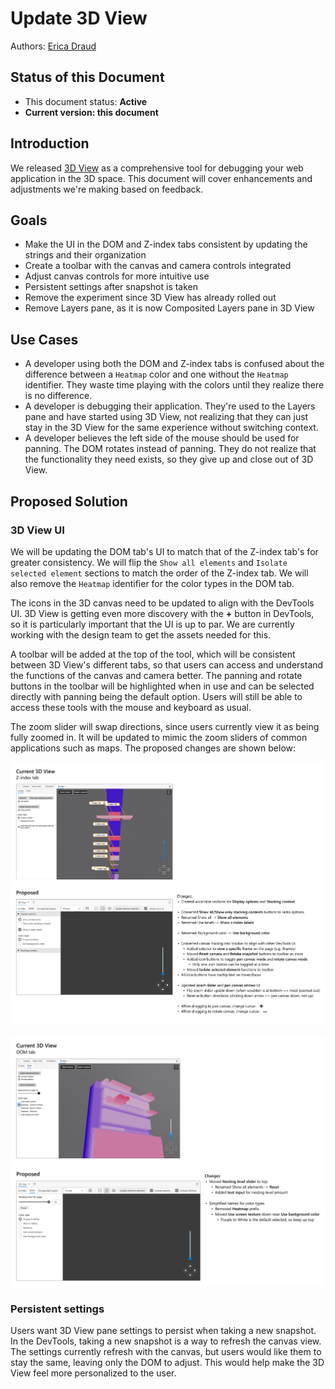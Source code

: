 # Update 3D View

Authors: [Erica Draud](https://github.com/erdraud)

## Status of this Document
* This document status: **Active**
* **Current version: this document**
    
## Introduction
We released [3D View](https://docs.microsoft.com/en-us/microsoft-edge/devtools-guide-chromium/3d-view/) as a comprehensive tool for debugging your web application in the 3D space. This document will cover enhancements and adjustments we're making based on feedback.

## Goals
* Make the UI in the DOM and Z-index tabs consistent by updating the strings and their organization
* Create a toolbar with the canvas and camera controls integrated
* Adjust canvas controls for more intuitive use
* Persistent settings after snapshot is taken
* Remove the experiment since 3D View has already rolled out
* Remove Layers pane, as it is now Composited Layers pane in 3D View

## Use Cases
* A developer using both the DOM and Z-index tabs is confused about the difference between a `Heatmap` color and one without the `Heatmap` identifier. They waste time playing with the colors until they realize there is no difference.
* A developer is debugging their application. They're used to the Layers pane and have started using 3D View, not realizing that they can just stay in the 3D View for the same experience without switching context.
* A developer believes the left side of the mouse should be used for panning. The DOM rotates instead of panning. They do not realize that the functionality they need exists, so they give up and close out of 3D View.

## Proposed Solution

### 3D View UI
We will be updating the DOM tab's UI to match that of the Z-index tab's for greater consistency. We will flip the `Show all elements` and `Isolate selected element` sections to match the order of the Z-index tab. We will also remove the `Heatmap` identifier for the color types in the DOM tab.

The icons in the 3D canvas need to be updated to align with the DevTools  UI. 3D View is getting even more discovery with the **+** button in DevTools, so it is particularly important that the UI is up to par. We are currently working with the design team to get the assets needed for this.

A toolbar will be added at the top of the tool, which will be consistent between 3D View's different tabs, so that users can access and understand the functions of the canvas and camera better. The panning and rotate buttons in the toolbar will be highlighted when in use and can be selected directly with panning being the default option. Users will still be able to access these tools with the mouse and keyboard as usual. 

The zoom slider will swap directions, since users currently view it as being fully zoomed in. It will be updated to mimic the zoom sliders of common applications such as maps. The proposed changes are shown below:

![Z-index UI changes](z-index-tab.jpg)

![DOM UI changes](dom-tab.jpg)

### Persistent settings
Users want 3D View pane settings to persist when taking a new snapshot. In the DevTools, taking a new snapshot is a way to refresh the canvas view. The settings currently refresh with the canvas, but users would like them to stay the same, leaving only the DOM to adjust. This would help make the 3D View feel more personalized to the user.
